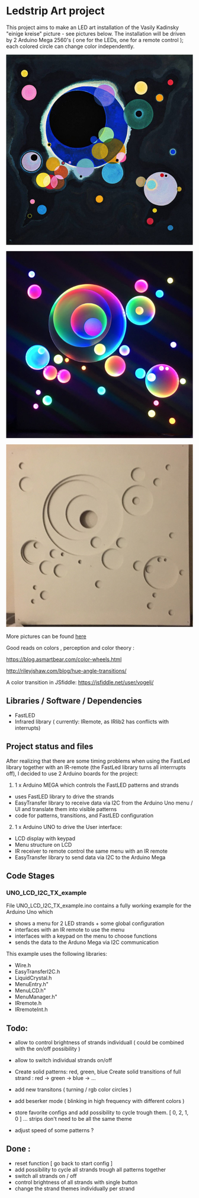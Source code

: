
# Ledstrip Art project 
This project aims to make an LED art installation of the Vasily Kadinsky "einige kreise" picture - see pictures below. 
The installation will be driven by 2 Arduino Mega 2560's ( one for the LEDs, one for a remote control ); each colored 
circle can change color independently. 


![Kadinsky picture](./pics/kadinsky.jpg) 

![Final installation](https://github.com/tweep/ledstrip-artproject/blob/master/pics/rainbow_mode.jpg) 

![Daylight](https://github.com/tweep/ledstrip-artproject/blob/master/pics/plywood_cut_4_layers.jpg) 

More pictures can be found [here](./pics/plywood_cut_4_layers.jpg) 

Good reads on colors , perception and color theory : 

https://blog.asmartbear.com/color-wheels.html 

http://rileyjshaw.com/blog/hue-angle-transitions/


A color transition in JSfiddle: https://jsfiddle.net/user/vogelj/   


## Libraries /  Software / Dependencies 
- FastLED 
- Infrared library ( currently: IRemote, as IRlib2 has conflicts with interrupts) 

## Project status and files 
After realizing that there are some timing problems when using the FastLed library together with an IR-remote (the FastLed library turns all interrrupts off), I decided to use 2 Arduino boards for the project: 

 1.  1 x Arduino MEGA which controls the FastLED patterns and strands   
 * uses FastLED library to drive the strands 
 * EasyTransfer library to receive data via I2C from the Arduino Uno menu / UI and translate them into 
   visible patterns
 * code for patterns, transitions, and FastLED configuration 

 2.  1 x Arduino UNO to drive the User interface: 
 * LCD display with keypad 
 * Menu structure on LCD 
 * IR receiver to remote control the same menu with an IR remote 
 * EasyTransfer library to send data via I2C to the Arduino Mega 


## Code Stages 

### UNO_LCD_I2C_TX_example 
File UNO_LCD_I2C_TX_example.ino contains a fully working example for the Arduino Uno which 
  - shows a menu for 2 LED strands + some global configuration 
  - interfaces with an IR remote to use the menu   
  - interfaces with a keypad on the menu to choose functions 
  - sends the data to the Arduno Mega via I2C communication 

This example uses the following libraries: 
 - Wire.h
 - EasyTransferI2C.h
 - LiquidCrystal.h
 - MenuEntry.h"
 - MenuLCD.h"
 - MenuManager.h"
 - IRremote.h
 - IRremoteInt.h



## Todo: 

- allow to control brightness of strands individuall ( could be combined with the on/off possibility )    
- allow to switch individual strands on/off 

- Create solid patterns: red, green, blue
  Create solid transitions of full strand : red -> green -> blue -> ...
- add new transitons ( turning / rgb color circles ) 
- add beserker mode ( blinking in high frequency with different colors ) 

- store favorite configs and add possibility to cycle trough them. [ 0, 2, 1, 0 ] ... strips don't need to be all the same theme

- adjust speed of some patterns ? 

## Done : 
- reset function [ go back to start config ] 
- add possibility to cycle all strands trough all patterns together 
- switch all strands on / off 
- control brightness of all strands with single button  
- change the strand themes individually per strand 

